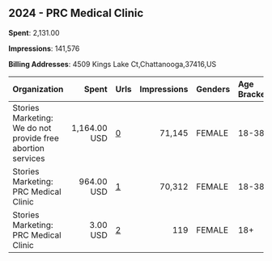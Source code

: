 ## 2024 - PRC Medical Clinic 
**Spent**: 2,131.00

**Impressions**: 141,576

**Billing Addresses**: 4509 Kings Lake Ct,Chattanooga,37416,US

|Organization|Spent|Urls|Impressions|Genders|Age Brackets|Country Codes|
|:---|---:|:---|---:|:---|:---|:---|
|Stories Marketing: We do not provide free abortion services|1,164.00 USD|[0](https://www.snap.com/political-ads/asset/0286809b89ddc65213aef59264089bcea8a0aef2826581f9ebe982a04a574a06?mediaType=mp4)|71,145|FEMALE|18-38|united states|
|Stories Marketing: PRC Medical Clinic|964.00 USD|[1](https://www.snap.com/political-ads/asset/33d872ae618015c4c0bac708e1ce248ea2318ea5687656adf285d1096aeda9e1?mediaType=mp4)|70,312|FEMALE|18-38|united states|
|Stories Marketing: PRC Medical Clinic|3.00 USD|[2](https://www.snap.com/political-ads/asset/9cb5614ba367dfeb5f8a64834fdc9d61aee85400825a1854deb5b7a497ec4d4e?mediaType=mp4)|119|FEMALE|18+|united states|

